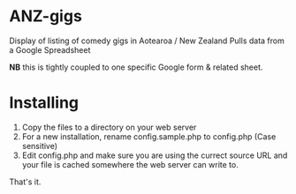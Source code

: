 # ANZ-gigs
Display of listing of comedy gigs in Aotearoa / New Zealand
Pulls data from a Google Spreadsheet

**NB** this is tightly coupled to one specific Google form & related sheet.

# Installing
1. Copy the files to a directory on your web server
2. For a new installation, rename config.sample.php to config.php (Case sensitive)
3. Edit config.php and make sure you are using the currect source URL and your file is cached somewhere the web server can write to. 

That's it.
